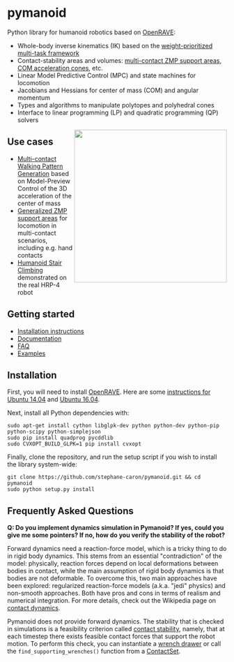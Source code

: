 # pymanoid

Python library for humanoid robotics based on
[OpenRAVE](https://github.com/rdiankov/openrave):

- Whole-body inverse kinematics (IK) based on the [weight-prioritized
  multi-task framework](https://scaron.info/teaching/inverse-kinematics.html)
- Contact-stability areas and volumes: [multi-contact ZMP
  support areas](https://scaron.info/research/tro-2016.html), [COM acceleration
  cones](https://scaron.info/research/humanoids-2016.html), etc.
- Linear Model Predictive Control (MPC) and state machines for locomotion
- Jacobians and Hessians for center of mass (COM) and angular momentum
- Types and algorithms to manipulate polytopes and polyhedral cones
- Interface to linear programming (LP) and quadratic programming (QP) solvers

<img src="https://scaron.info/images/ijhr-2016.png" width="350" align="right" />

## Use cases

- [Multi-contact Walking Pattern Generation](https://scaron.info/research/humanoids-2016.html)
  based on Model-Preview Control of the 3D acceleration of the center of mass
- [Generalized ZMP support areas](https://scaron.info/research/tro-2016.html)
  for locomotion in multi-contact scenarios, including e.g. hand contacts
- [Humanoid Stair Climbing](https://scaron.info/research/ijhr-2016.html)
  demonstrated on the real HRP-4 robot

## Getting started

- [Installation instructions](#installation)
- [Documentation](https://scaron.info/doc/pymanoid/)
- [FAQ](#frequently-asked-questions)
- [Examples](/examples)

## Installation

First, you will need to install
[OpenRAVE](https://github.com/rdiankov/openrave). Here are some [instructions
for Ubuntu
14.04](https://scaron.info/teaching/installing-openrave-on-ubuntu-14.04.html)
and [Ubuntu
16.04](https://scaron.info/teaching/installing-openrave-on-ubuntu-16.04.html).

Next, install all Python dependencies with:
```
sudo apt-get install cython libglpk-dev python python-dev python-pip python-scipy python-simplejson
sudo pip install quadprog pycddlib
sudo CVXOPT_BUILD_GLPK=1 pip install cvxopt
```
Finally, clone the repository, and run the setup script if you wish to install
the library system-wide:
```
git clone https://github.com/stephane-caron/pymanoid.git && cd pymanoid
sudo python setup.py install
```

## Frequently Asked Questions

**Q: Do you implement dynamics simulation in Pymanoid? If yes, could you give
me some pointers? If no, how do you verify the stability of the robot?**

Forward dynamics need a reaction-force model, which is a tricky thing to do in
rigid body dynamics. This stems from an essential "contradiction" of the model:
physically, reaction forces depend on local deformations between bodies in
contact, while the main assumption of rigid body dynamics is that bodies are
not deformable. To overcome this, two main approaches have been explored:
regularized reaction-force models (a.k.a. "jedi" physics) and non-smooth
approaches. Both have pros and cons in terms of realism and numerical
integration. For more details, check out the Wikipedia page on [contact
dynamics](https://en.wikipedia.org/wiki/Contact_dynamics).

Pymanoid does not provide forward dynamics. The stability that is checked in
simulations is a feasibility criterion called [contact
stability](https://scaron.info/teaching/contact-stability.html), namely, that
at each timestep there exists feasible contact forces that support the robot
motion. To perform this check, you can instantiate a [wrench
drawer](/pymanoid/drawers.py) or call the ``find_supporting_wrenches()``
function from a [ContactSet](/pymanoid/contact.py).
